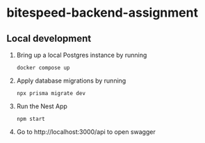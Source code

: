 # bitespeed-backend-assignment

## Local development

1. Bring up a local Postgres instance by running
   ```
   docker compose up
   ```
2. Apply database migrations by running
   ```
   npx prisma migrate dev
   ```
3. Run the Nest App
   ```
   npm start
   ```
4. Go to http://localhost:3000/api to open swagger   